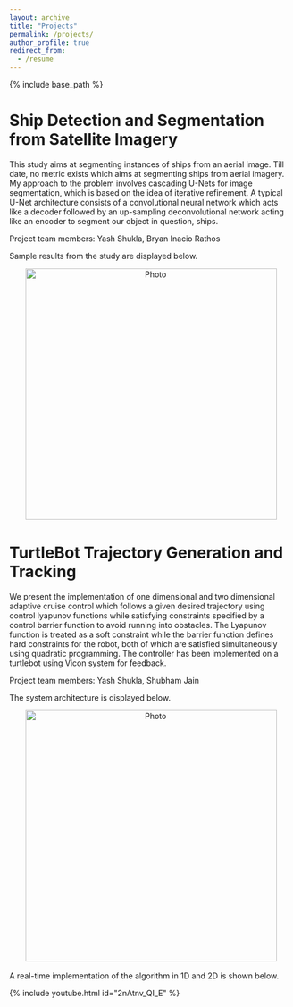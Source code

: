 ```yaml
---
layout: archive
title: "Projects"
permalink: /projects/
author_profile: true
redirect_from:
  - /resume
---
```


{% include base_path %}

Ship Detection and Segmentation from Satellite Imagery
=====
This study aims at segmenting instances of ships from an aerial image. Till date, no metric exists which aims at segmenting ships from aerial imagery. My approach to the problem involves cascading U-Nets for image segmentation, which is based on the idea of iterative refinement. A typical U-Net architecture consists of a convolutional neural network which acts like a decoder followed by an up-sampling deconvolutional network acting like an encoder to segment our object in question, ships.

Project team members: Yash Shukla, Bryan Inacio Rathos

Sample results from the study are displayed below.

<p align="center">
  <img src="https://shukla-yash.github.io/images/DL_project.png?raw=true" alt="Photo" style="width: 450px;"/> 
</p>

TurtleBot Trajectory Generation and Tracking
=====
We present the implementation of one dimensional and two dimensional adaptive cruise control which follows a given desired trajectory using control lyapunov functions while satisfying constraints specified by a control barrier function to avoid running into obstacles. The Lyapunov function is treated as a soft constraint while the barrier function defines hard constraints for the robot, both of which are satisfied simultaneously using quadratic programming. The controller has been implemented on a turtlebot using Vicon system for feedback.

Project team members: Yash Shukla, Shubham Jain

The system architecture is displayed below.

<p align="center">
  <img src="https://shukla-yash.github.io/images/Controls_project.png?raw=true" alt="Photo" style="width: 450px;"/> 
</p>

A real-time implementation of the algorithm in 1D and 2D is shown below.

{% include youtube.html id="2nAtnv_QI_E" %}
